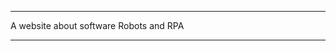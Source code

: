 **********************************

A website about software Robots and RPA

**********************************
